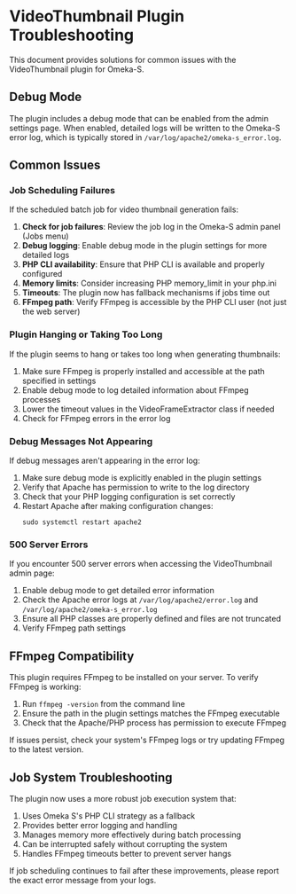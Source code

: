 # VideoThumbnail Plugin Troubleshooting

This document provides solutions for common issues with the VideoThumbnail plugin for Omeka-S.

## Debug Mode

The plugin includes a debug mode that can be enabled from the admin settings page. When enabled, detailed logs will be written to the Omeka-S error log, which is typically stored in `/var/log/apache2/omeka-s_error.log`.

## Common Issues

### Job Scheduling Failures

If the scheduled batch job for video thumbnail generation fails:

1. **Check for job failures**: Review the job log in the Omeka-S admin panel (Jobs menu)
2. **Debug logging**: Enable debug mode in the plugin settings for more detailed logs
3. **PHP CLI availability**: Ensure that PHP CLI is available and properly configured
4. **Memory limits**: Consider increasing PHP memory_limit in your php.ini
5. **Timeouts**: The plugin now has fallback mechanisms if jobs time out
6. **FFmpeg path**: Verify FFmpeg is accessible by the PHP CLI user (not just the web server)

### Plugin Hanging or Taking Too Long

If the plugin seems to hang or takes too long when generating thumbnails:

1. Make sure FFmpeg is properly installed and accessible at the path specified in settings
2. Enable debug mode to log detailed information about FFmpeg processes
3. Lower the timeout values in the VideoFrameExtractor class if needed
4. Check for FFmpeg errors in the error log

### Debug Messages Not Appearing

If debug messages aren't appearing in the error log:

1. Make sure debug mode is explicitly enabled in the plugin settings
2. Verify that Apache has permission to write to the log directory
3. Check that your PHP logging configuration is set correctly
4. Restart Apache after making configuration changes:
   ```
   sudo systemctl restart apache2
   ```

### 500 Server Errors

If you encounter 500 server errors when accessing the VideoThumbnail admin page:

1. Enable debug mode to get detailed error information
2. Check the Apache error logs at `/var/log/apache2/error.log` and `/var/log/apache2/omeka-s_error.log`
3. Ensure all PHP classes are properly defined and files are not truncated
4. Verify FFmpeg path settings

## FFmpeg Compatibility

This plugin requires FFmpeg to be installed on your server. To verify FFmpeg is working:

1. Run `ffmpeg -version` from the command line
2. Ensure the path in the plugin settings matches the FFmpeg executable
3. Check that the Apache/PHP process has permission to execute FFmpeg

If issues persist, check your system's FFmpeg logs or try updating FFmpeg to the latest version.

## Job System Troubleshooting

The plugin now uses a more robust job execution system that:

1. Uses Omeka S's PHP CLI strategy as a fallback
2. Provides better error logging and handling
3. Manages memory more effectively during batch processing
4. Can be interrupted safely without corrupting the system
5. Handles FFmpeg timeouts better to prevent server hangs

If job scheduling continues to fail after these improvements, please report the exact error message from your logs.